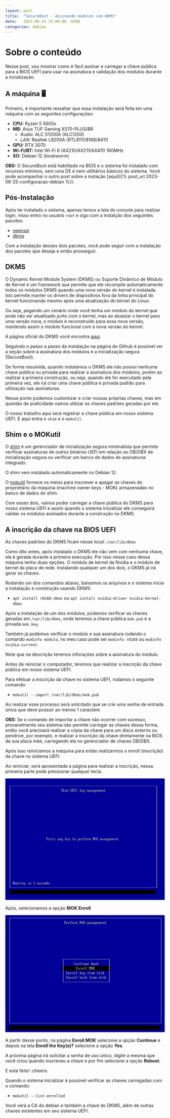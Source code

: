 ```yaml
---
layout: post
title:  "SecureBoot - Assinando módulos com DKMS"
date:   2023-09-16 15:00:00 -0300
categories: debian
---
```

# Sobre o conteúdo

Nesse post, vou mostrar como é fácil assinar e carregar a chave pública para a BIOS UEFI para usar na assinatura e validação dos módulos durante a incialização.

## A máquina 🖥️

Primeiro, é importante ressaltar que essa instalação será feita em uma máquina com as seguintes configurações:

- **CPU:** Ryzen 5 5600x
- **MB:** Asus TUF Gaming X570-PLUS/BR
  - *Áudio:* ALC S1200A (ALC1200)
  - *LAN:* Realtek L8200A (RTL8111/8168/8411)
- **GPU:** RTX 3070
- **Wi-Fi/BT:** Intel Wi-Fi 6 (AX210/AX211/AX411) 160MHz
- **SO:** Debian 12 (bookworm)

**OBS:** O SecureBoot está habilitado na BIOS e o sistema foi instalado com recursos mínimos, sem uma DE e nem utilitários básicos do sistema. Você pode acompanhar o outro post sobre a instação [aqui]({% post_url 2023-06-25-configuracao-debian %}).

## Pós-Instalação

Após ter instalado o sistema, apenas temos a tela do console para realizar login, nisso entro no usuário `root` e sigo com a instalção dos seguintes pacotes:

- [openssl](https://packages.debian.org/bookworm/openssl)
- [dkms](https://packages.debian.org/bookworm/dkms)

Com a instalação desses dois pacotes, você pode seguir com a instalação dos pacotes que deseja e então prosseguir.

## DKMS

O Dynamic Kernel Module System (DKMS) ou Suporte Dinâmico de Módulo de Kernel é um framework que permite que ele recompile automaticamente todos os módulos DKMS quando uma nova versão do kernel é instalada. Isto permite manter os drivers de dispositivos fora da linha principal do kernel funcionando mesmo após uma atualização do kernel do Linux.

Ou seja, pegando um cenário onde você tenha um módulo do kernel que pode não ser atualizado junto com o kernel, mas ao atuaizar o kernel para uma versão nova, o módulo é reconstruído para essa nova versão, mantendo assim o módulo funcional com a nova versão do kernel.

A página oficial do DKMS você encontra [aqui](https://github.com/dell/dkms).

Seguindo o passo a passo da instalação na página do Github é possível ver a seção sobre a assinatura dos módulos e a inicialização segura (SecureBoot).

De forma resumida, quando instalamos o DKMS ele não possui nenhuma chave pública ou privada para realizar a assinatura dos módulos, porém ao realizar a primeira construção, ou seja, quando ele for executado pela primeira vez, ele irá criar uma chave pública e privada padrão para utilização nas assinaturas.

Nesse ponto podemos customizar e criar nossas próprias chaves, mas em questão de praticidade vamos utilizar as chaves padrões geradas por ele.

O nosso trabalho aqui será registrar a chave pública em nosso sistema UEFI. E aqui entra o `shim` e o `mokutil`.

## Shim e o MOKutil

O [shim](https://packages.debian.org/bookworm/shim-signed) é um gerenciador de inicialização segura minimalista que permite verificar assinaturas de outros binários UEFI em relação ao DB/DBX de inicialização segura ou verificar um banco de dados de assinaturas integrado.

O shim vem instalado automaticamente no Debian 12.

O [mokutil](https://packages.debian.org/bookworm/mokutil) fornece os meios para inscrever e apagar as chaves do proprietário da máquina (machine owner keys - MOK) armazenadas no banco de dados do shim.

Com esses dois, vamos poder carregar a chave pública do DKMS para nosso sistema UEFI e assim quando o sistema inicializar ele conseguirá validar os módulos assinados durante a construção no DKMS.

## A inscrição da chave na BIOS UEFI

As chaves padrões do DKMS ficam nesse local: `/var/lib/dkms`

Como dito antes, após instalado o DKMS ele não vem com nenhuma chave, ela é gerada durante a primeira execução. Por isso nesse caso dessa máquina tenho duas opções. O módulo de kernel da Nvidia e o módulo de kernel da placa de rede. Instalando qualquer um dos dois, o DKMS já irá gerar as chaves.

Rodando um dos comandos abaixo, baixamos os arquivos e o sistema inicia a instalação e construção usando DKMS:

- `apt install r8168-dkms` ou `apt install nvidia-driver nvidia-kernel-dkms`

Após a instalação de um dos módulos, podemos verificar as chaves geradas em `/var/lib/dkms`, onde teremos a chave pública `mok.pub` e a privada `mok.key`.

Também já podemos verificar o módulo e sua assinatura rodando o comando `modinfo módulo`, no meu caso pode ser `modinfo r8168` ou `modinfo nvidia-current`.

Note que na descrição teremos inforações sobre a assinatura do módulo.

Antes de reiniciar o computador, teremos que realizar a inscrição da chave pública em nosso sistema UEFI.

Para efetuar a inscrição da chave no sistema UEFI, rodamos o seguinte comando:

- `mokutil --import /var/lib/dkms/mok.pub`

Ao realizar esse processo será solicitado que se crie uma senha de entrada única que deve possuir ao menos 1 caractere.

**OBS:** Se o comando de importar a chave não ocorrer com sucesso, provavelmente seu sistema não permite carregar as chaves dessa forma, então você precisará realizar a cópia da chave para um disco externo ou pendrive, por exemplo, e realizar a inscrição da chave diretamente na BIOS da sua placa mãe, carregando ela no gerenciador de chaves DB/DBX.

Após isso reiniciamos a máquina para então realizarmos o enroll (inscrição) da chave no sistema UEFI.

Ao reiniciar, será apresentada a página para realizar a inscrição, nessa primeira parte pode pressionar qualquer tecla.

![Shim UEFI Key Management](/assets/shim.png)

Após, selecionamos a opção **MOK Enroll**

![Enroll MOK](/assets/enrollmok.png)

A partir desse ponto, na página **Enroll MOK** selecione a opção **Continue** e depois na tela **Enroll the Key(s)?** selecione a opção **Yes**.

A próxima página irá solicitar a senha de uso único, digite a mesma que você criou quando inscreveu a chave e por fim selecione a opção **Reboot**.

E está feito! :cheers:

Quando o sistema inicializar é possível verificar as chaves carregadas com o comando:

- `mokutil --list-enrolled`

Você verá a CA do debian e também a chave do DKMS, além de outras chaves existentes em seu sistema UEFI.


